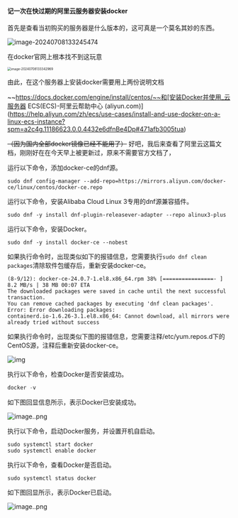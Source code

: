#### 记一次在快过期的阿里云服务器安装docker

首先是查看当初购买的服务器是什么版本的，这可真是一个莫名其妙的东西。

![image-20240708133245474](C:\Users\ASUS\AppData\Roaming\Typora\typora-user-images\image-20240708133245474.png)

在docker官网上根本找不到这玩意

<img src="C:\Users\ASUS\AppData\Roaming\Typora\typora-user-images\image-20240708133342969.png" alt="image-20240708133342969" style="zoom:50%;" />

由此，在这个服务器上安装docker需要用上两份说明文档

~~https://docs.docker.com/engine/install/centos/~~和[安装Docker并使用_云服务器 ECS(ECS)-阿里云帮助中心 (aliyun.com)](https://help.aliyun.com/zh/ecs/use-cases/install-and-use-docker-on-a-linux-ecs-instance?spm=a2c4g.11186623.0.0.4432e6dfnBe4Dp#471afb3005tua)

~~（因为国内全部docker镜像已经不能用了）~~  好吧，我后来查看了阿里云这篇文档，刚刚好在在今天早上被更新过，原来不需要官方文档了，

运行以下命令，添加docker-ce的dnf源。

```shell
sudo dnf config-manager --add-repo=https://mirrors.aliyun.com/docker-ce/linux/centos/docker-ce.repo
```

运行以下命令，安装Alibaba Cloud Linux 3专用的dnf源兼容插件。

```shell
sudo dnf -y install dnf-plugin-releasever-adapter --repo alinux3-plus
```

运行以下命令，安装Docker。

```shell
sudo dnf -y install docker-ce --nobest
```

如果执行命令时，出现类似如下的报错信息，您需要执行`sudo dnf clean packages`清除软件包缓存后，重新安装docker-ce。

```shell
(8-9/12): docker-ce-24.0.7-1.el8.x86_64.rpm 38% [================- ] 8.2 MB/s | 38 MB 00:07 ETA
The downloaded packages were saved in cache until the next successful transaction.
You can remove cached packages by executing 'dnf clean packages'.
Error: Error downloading packages:
containerd.io-1.6.26-3.1.el8.x86_64: Cannot download, all mirrors were already tried without success
```

如果执行命令时，出现类似下图的报错信息，您需要注释/etc/yum.repos.d下的CentOS源，注释后重新安装docker-ce。

![img](https://help-static-aliyun-doc.aliyuncs.com/assets/img/zh-CN/1286511071/p477222.png)

执行以下命令，检查Docker是否安装成功。

```javascript
docker -v
```

如下图回显信息所示，表示Docker已安装成功。

![image..png](https://help-static-aliyun-doc.aliyuncs.com/assets/img/zh-CN/6489086861/p683254.png)

执行以下命令，启动Docker服务，并设置开机自启动。

```shell
sudo systemctl start docker
sudo systemctl enable docker
```

执行以下命令，查看Docker是否启动。

```shell
sudo systemctl status docker
```

如下图回显所示，表示Docker已启动。

![image..png](https://help-static-aliyun-doc.aliyuncs.com/assets/img/zh-CN/9710116861/p679571.png)